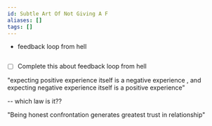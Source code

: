 ```yaml
---
id: Subtle Art Of Not Giving A F
aliases: []
tags: []
---
```


- feedback loop from hell

```text

```

- [ ] Complete this about feedback loop from hell

"expecting positive experience itself is a negative experience , and
expecting negative experience itself is a positive experience"

-- which law is it??

"Being honest confrontation generates greatest trust in relationship"
